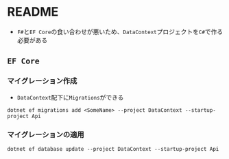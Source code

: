 # README

- `F#`と`EF Core`の食い合わせが悪いため、`DataContext`プロジェクトを`C#`で作る必要がある

## `EF Core`

### マイグレーション作成

- `DataContext`配下に`Migrations`ができる

```shell
dotnet ef migrations add <SomeName> --project DataContext --startup-project Api
```

### マイグレーションの適用

```shell
dotnet ef database update --project DataContext --startup-project Api
```
